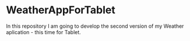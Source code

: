 # WeatherAppForTablet
In this repository I am going to develop the second version of my Weather aplication - this time for Tablet.
